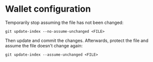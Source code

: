# Wallet configuration

Temporarily stop assuming the file has not been changed:

    git update-index --no-assume-unchanged <FILE>

Then update and commit the changes. Afterwards, protect the file and assume
the file doesn't change again:

    git update-index --assume-unchanged <FILE>
